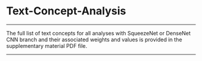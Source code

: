 # Text-Concept-Analysis

<hr />
The full list of text concepts for all analyses with SqueezeNet or DenseNet CNN branch and their associated weights and values is provided in the supplementary material PDF file.
<hr />
